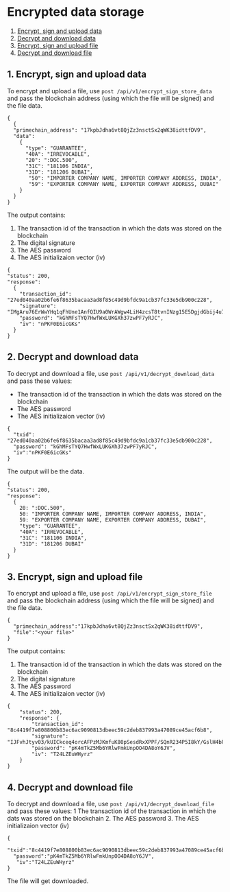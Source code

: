 # Encrypted data storage

1. [Encrypt, sign and upload data](#1-encrypt-sign-and-upload-data)
2. [Decrypt and download data](#2-decrypt-and-download-data)
3. [Encrypt, sign and upload file](#3-encrypt-sign-and-upload-file)
4. [Decrypt and download file](#4-decrypt-and-download-file)

## 1. Encrypt, sign and upload data
To encrypt and upload a file, use `post /api/v1/encrypt_sign_store_data` and pass the blockchain address (using which the file will be signed) and the file data.
```
{
  {
  "primechain_address": "17kpbJdha6vt8QjZz3nsctSx2qWK38idttfDV9",
  "data": 
    {
      "type": "GUARANTEE",
      "40A": "IRREVOCABLE",
      "20": ":DOC.500",
      "31C": "181106 INDIA",
      "31D": "181206 DUBAI",
       "50": "IMPORTER COMPANY NAME, IMPORTER COMPANY ADDRESS, INDIA",
       "59": "EXPORTER COMPANY NAME, EXPORTER COMPANY ADDRESS, DUBAI"
    }
  }
}
```
The output contains:
1. The transaction id of the transaction in which the dats was stored on the blockchain
2. The digital signature
3. The AES password
4. The AES initializaion vector (iv)
```
{
"status": 200,
"response": 
  {
    "transaction_id": "27ed040aa02b6fe6f8635bacaa3ad8f85c49d9bfdc9a1cb37fc33e5db900c228",
    "signature": "IMgAru76ErWwYHq1qFhUne1AnfQIU9a0WrAWgw4LiH4zcsT8tvnINzg15E5DgjdGbij4u7jxyCHBXoDKhU/2JPk=",
    "password": "kGhMFsTYQ7HwfWxLUKGXh37zwPF7yRJC",
    "iv": "nPKF0E6icGKs"
  }
}
```

## 2. Decrypt and download data
To decrypt and download a file, use `post /api/v1/decrypt_download_data` and pass these values:
* The transaction id of the transaction in which the dats was stored on the blockchain
* The AES password
* The AES initializaion vector (iv)
```
{
  "txid": "27ed040aa02b6fe6f8635bacaa3ad8f85c49d9bfdc9a1cb37fc33e5db900c228",
  "password": "kGhMFsTYQ7HwfWxLUKGXh37zwPF7yRJC",
  "iv":"nPKF0E6icGKs"
}
```
The output will be the data.
```
{
"status": 200,
"response": 
  {
    20: ":DOC.500",
    50: "IMPORTER COMPANY NAME, IMPORTER COMPANY ADDRESS, INDIA",
    59: "EXPORTER COMPANY NAME, EXPORTER COMPANY ADDRESS, DUBAI",
    "type": "GUARANTEE",
    "40A": "IRREVOCABLE",
    "31C": "181106 INDIA",
    "31D": "181206 DUBAI"
  }
}
```

## 3. Encrypt, sign and upload file
To encrypt and upload a file, use `post /api/v1/encrypt_sign_store_file` and pass the blockchain address (using which the file will be signed) and the file data.
```
{
  "primechain_address":"17kpbJdha6vt8QjZz3nsctSx2qWK38idttfDV9",
  "file":"<your file>"
}
```
The output contains:
1. The transaction id of the transaction in which the dats was stored on the blockchain
2. The digital signature
3. The AES password
4. The AES initializaion vector (iv)
```
{
    "status": 200,
    "response": {
        "transaction_id": "8c4419f7e808800b83ec6ac9090813dbeec59c2deb837993a47089ce45acf6b8",
        "signature": "IJFvhJtyv03/kUICkceq4orcAFPzMJKmfuK80pSesdRxXPPF/SQnR234P5I8kY/GslH4bRgFE9mwkm5HhCPTfZk=",
        "password": "pK4mTkZ5Mb6YRlwFmkUnpOO4DA8oY6JV",
        "iv": "T24LZEuWHyrz"
    }
}
```

## 4. Decrypt and download file
To decrypt and download a file, use `post /api/v1/decrypt_download_file` and pass these values:
1 The transaction id of the transaction in which the dats was stored on the blockchain
2. The AES password
3. The AES initializaion vector (iv)
```
{
  "txid":"8c4419f7e808800b83ec6ac9090813dbeec59c2deb837993a47089ce45acf6b8",
  "password":"pK4mTkZ5Mb6YRlwFmkUnpOO4DA8oY6JV",
   "iv":"T24LZEuWHyrz"
}
```
The file will get downloaded.
